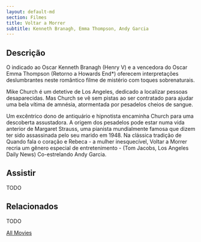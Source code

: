 ```yaml
---
layout: default-md
section: Filmes
title: Voltar a Morrer
subtitle: Kenneth Branagh, Emma Thompson, Andy Garcia
---
```


## Descrição
O indicado ao Oscar Kenneth Branagh (Henry V) e a vencedora do Oscar Emma Thompson (Retorno a Howards End*) oferecem interpretações deslumbrantes neste romântico filme de mistério com toques sobrenaturais. 

Mike Church é um detetive de Los Angeles, dedicado a localizar pessoas desaparecidas. Mas Church se vê sem pistas ao ser contratado para ajudar uma bela vítima de amnésia, atormentada por pesadelos cheios de sangue. 

Um excêntrico dono de antiquário e hipnotista encaminha Church para uma descoberta assustadora. A origem dos pesadelos pode estar numa vida anterior de Margaret Strauss, uma pianista mundialmente famosa que dizem ter sido assassinada pelo seu marido em 1948. Na clássica tradição de Quando fala o coração e Rebeca - a mulher inesquecível, Voltar a Morrer recria um gênero especial de entretenimento - (Tom Jacobs, Los Angeles Daily News)  Co-estrelando Andy Garcia. 

## Assistir
TODO

## Relacionados
TODO


<a href="/movies" class="button">All Movies</a>
